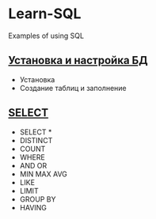 # Learn-SQL
Examples of using SQL

## [Установка и настройка БД](https://github.com/berpress/Learn-SQL/blob/main/first_step/SETUP.md)
 - Установка
 - Создание таблиц и заполнение
 
## [SELECT](https://github.com/berpress/Learn-SQL/blob/main/simple_select/SELECT.MD)
 - SELECT *
 - DISTINCT
 - COUNT
 - WHERE
 - AND OR
 - MIN MAX AVG
 - LIKE
 - LIMIT
 - GROUP BY
 - HAVING

